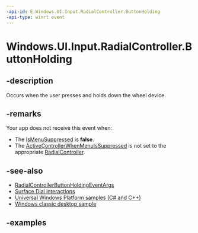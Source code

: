 ```yaml
---
-api-id: E:Windows.UI.Input.RadialController.ButtonHolding
-api-type: winrt event
---
```


<!-- Event syntax.
public event TypedEventHandler ButtonHolding<RadialController, RadialControllerButtonHoldingEventArgs>
-->

# Windows.UI.Input.RadialController.ButtonHolding

## -description
Occurs when the user presses and holds down the wheel device.

## -remarks
Your app does not receive this event when:

+ The [IsMenuSuppressed](radialcontrollerconfiguration_ismenusuppressed.md) is **false**.
+ The [ActiveControllerWhenMenuIsSuppressed](radialcontrollerconfiguration_activecontrollerwhenmenuissuppressed.md) is not set to the appropriate [RadialController](radialcontroller.md).

## -see-also
- [RadialControllerButtonHoldingEventArgs](radialcontrollerbuttonholdingeventargs.md)
- [Surface Dial interactions](https://msdn.microsoft.com/windows/uwp/input-and-devices/windows-wheel-interactions)
- [Universal Windows Platform samples (C# and C++)](https://go.microsoft.com/fwlink/?linkid=832713)
- [Windows classic desktop sample](https://aka.ms/radialcontrollerclassicsample)

## -examples

